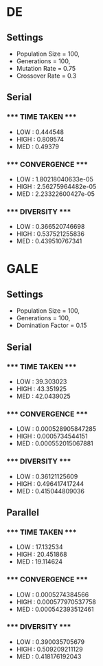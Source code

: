 # DE

## Settings
- Population Size   = 100,
- Generations       = 100,
- Mutation Rate     = 0.75
- Crossover Rate    = 0.3

## Serial

### ***  TIME TAKEN  ***

- LOW  :  0.444548
- HIGH :  0.809574
- MED  :  0.49379

### ***  CONVERGENCE  ***

- LOW  :  1.80218040633e-05
- HIGH :  2.56275964482e-05
- MED  :  2.23322600427e-05

### ***  DIVERSITY  ***

- LOW  :  0.366520746698
- HIGH :  0.537521255836
- MED  :  0.439510767341


# GALE

## Settings
- Population Size   = 100,
- Generations       = 100,
- Domination Factor = 0.15

## Serial

### ***  TIME TAKEN  ***

- LOW  :  39.303023
- HIGH :  43.351925
- MED  :  42.0439025

### ***  CONVERGENCE  ***

- LOW  :  0.000528905847285
- HIGH :  0.0005734544151
- MED  :  0.000552015067881

### ***  DIVERSITY  ***

- LOW  :  0.36121125609
- HIGH :  0.496417417244
- MED  :  0.415044809036



## Parallel

### ***  TIME TAKEN  ***

- LOW  :  17.132534
- HIGH :  20.451868
- MED  :  19.114624

### ***  CONVERGENCE  ***

- LOW  :  0.0005274384566
- HIGH :  0.000577970537758
- MED  :  0.000542393512461


### ***  DIVERSITY  ***

- LOW  :  0.390035705679
- HIGH :  0.509209211129
- MED  :  0.418176192043

